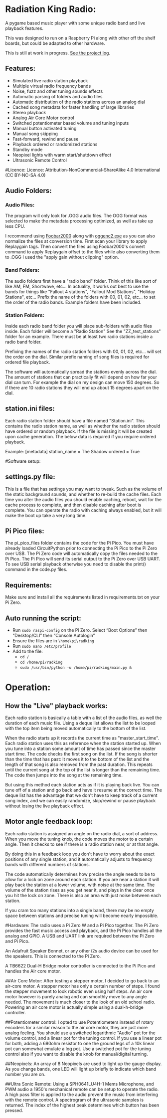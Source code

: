 # Radiation King Radio:
A pygame based music  player with some unique radio band and live playback features.

This was designed to run on a Raspberry Pi along with other off the shelf boards, but could be adapted to other hardware.

This is still at work in progress. [See the project log](https://www.therpf.com/forums/threads/zaps-fallout-radiation-king-radio.304867/).

## Features:
- Simulated live radio station playback
- Multiple virtual radio frequency bands
- Noise, fuzz and other tuning sounds effects
- Automatic parsing of folders and audio files
- Automatic distribution of the radio stations across an analog dial
- Cached song metadata for faster handling of large libraries
- Stereo playback
- Analog Air Core Motor control
- Switched potentiometer based volume and tuning inputs
- Manual button activated tuning
- Manual song skipping
- Fast-forward, rewind and pause
- Playback ordered or randomized stations
- Standby mode
- Neopixel lights with warm start/shutdown effect
- Ultrasonic Remote Control


#Licence:
Licence: Attribution-NonCommercial-ShareAlike 4.0 International (CC BY-NC-SA 4.0)


## Audio Folders:
### Audio Files:
The program will only look for .OGG audio files. The OGG format was selected to make the metadata processing optimized, as well as take up less CPU.

I recommend using [Foobar2000](https://www.foobar2000.org/) along with [oggenc2.exe](https://www.rarewares.org/ogg-oggenc.php) as you can also normalize the files at conversion time.
First scan your library to apply Replaygain tags. Then convert the files using Foobar2000's convert command to apply Replaygain offset to the files while also converting them to .OGG
I used the "apply gain without clipping" option.

### Band Folders:
The audio folders first have a "radio band" folder. Think of this like sort of like AM, FM, Shortwave, etc...
In actuality, it works out best to use the bands for things like "Fallout 4 stations", "Fallout Mod Stations", "Holiday Stations", etc...
Prefix the name of the folders with 00, 01, 02, etc... to set the order of the radio bands. Example folders have been included.

### Station Folders:
Inside each radio band folder you will place sub-folders with audio files inside. Each folder will become a "Radio Station"
See the "ZZ_test_stations" folder for an example. There must be at least two radio stations inside a radio band folder.

Prefixing the names of the radio station folders with 00, 01, 02, etc... will set the order on the dial. Similar prefix naming of song files is required for ordered file playback.

The software will automatically spread the stations evenly across the dial. The amount of stations that can practically fit will depend on how far your dial can turn.
For example the dial on my design can move 150 degrees. So if there are 10 radio stations they will end up about 15 degrees apart on the dial. 


## station.ini files:
Each radio station folder should have a file named "Station.ini". 
This contains the radio station name, as well as whether the radio station should have ordered or random playback.
If the file is missing it will be created upon cache generation. The below data is required if you require ordered playback.

Example:
	[metadata]
	station_name = The Shadow
	ordered = True

#Software setup:
## settings.py file:
This is a file that has settings you may want to tweak. Such as the volume of the static background sounds, and whether to re-build the cache files.
Each time you alter the audio files you should enable caching, reboot, wait for the cache process to complete, and then disable caching after boot is complete.
You can operate the radio with caching always enabled, but it will make the boot up take a very long time.

## Pi Pico files:
The pi_pico_files folder contains the code for the Pi Pico. You must have already loaded CircuitPython prior to connecting the Pi Pico to the Pi Zero over USB.
The Pi Zero code will automatically copy the files needed to the Pi Pico. 
The Pi Pico will send its serial output to the Pi Zero over USB UART. To see USB serial playback otherwise you need to disable the print() command in the code.py files.

## Requirements:
Make sure and install all the requirements listed in requirements.txt on your Pi Zero.

## Auto running the script:
- Run `sudo raspi-config` on the Pi Zero. Select “Boot Options” then “Desktop/CLI” then “Console Autologin”
- Ensure the files are in `\home\pi\radking`
- Run `sudo nano /etc/profile`
- Add to the file:
  - `cd /`
  - `cd /home/pi/radking`
  -  `sudo /usr/bin/python -u /home/pi/radking/main.py &`

# Operation:
## How the "Live" playback works:
Each radio station is basically a table with a list of the audio files, as well the duration of each music file. Using a deque list allows the list to be looped with the top item being moved automatically to the bottom of the list.

When the radio starts up it records the current time as "master_start_time". Each radio station uses this as reference when the station started up.
When you tune into a station some amount of time has passed since the master start time. The code checks the first song on the list.
If the song is shorter than the time that has past: It moves it to the bottom of the list and the length of that song is also removed from the past duration. This repeats until the current song at the top of the list is longer than the remaining time. The code then jumps into the song at the remaining time.

But using this method each station acts as if it is playing back live. You can tune off of a station and go back and have it resume at the correct time.
The deque list has the advantage that we don't have to keep track of a current song index, and we can easily randomize, skip/rewind or pause playback without losing the live playback effect.

## Motor angle feedback loop:
Each radio station is assigned an angle on the radio dial, a sort of address. When you move the tuning knob, the code moves the motor to a certain angle. Then it checks to see if there is a radio station near, or at that angle.

By doing this in a feedback loop you don't have to worry about the exact positions of any single station, and it automatically adjusts to frequency bands with different numbers of stations.

The code automatically determines how precise the angle needs to be to allow for a lock on zone around each station. If you are near a station it will play back the station at a lower volume, with noise at the same time. The volume of the station rises as you get near it, and plays in the clear once you hit the lock on zone.
There is also an area with just noise between each station.

If you cram too many stations into a single band, there may be no empty space between stations and precise tuning will become nearly impossible. 

#Hardware:
The radio uses a Pi Zero W and a Pi Pico together. The Pi Zero provides the fast music access and playback, and the Pi Pico handles all the analog and GPIO.
A USB and UART link are required between the Pi Zero and Pi Pico.

An Adafruit Speaker Bonnet, or any other i2s audio device can be used for the speakers. This is connected to the Pi Zero.

A TB6622 Dual-H Bridge motor controller is connected to the Pi Pico and handles the Air core motor.

##Air Core Motor:
After testing a stepper motor, I decided to go back to an air-core motor. A stepper motor has only a certain number of steps. I found the stepper movement to look robotic even using half steps.
An air core motor however is purely analog and can smoothly move to any angle needed. The movement is much closer to the look of an old school radio. Powering an air core motor is actually simple using a dual-h-bridge controller.

##Potentiometer control:
I opted to use Potentiometers instead of rotary encoders for a similar reason to the air core motor, they are just more analog feeling. You should use a switched logarithmic "Audio" pot for the volume control, and a linear pot for the tuning control.
If you use a linear pot for both, adding a 680ohm resistor to one the ground legs of a 10k linear pot can somewhat emulate a log pot. Use a switched pot for the tuning control also if you want to disable the knob for manual/digital turning.

##Neopixels:
An array of 8 Neopixels are used to light up the gauge display. As you change bands, one LED will light up briefly to indicate which band number you are on.

##Ultra Sonic Remote:
Using a SPH0641LU4H-1 Mems Microphone, and PWM audio a 1950's mechanical remote can be setup to operate the radio. A high pass filter is applied to the audio prevent the music from interfering with the remote control.
A spectrogram of the ultrasonic samples is returned. The index of the highest peak determines which button has been pressed.
